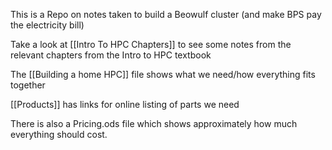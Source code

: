 This is a Repo on notes taken to build a Beowulf cluster (and make BPS pay the electricity bill)

Take a look at [[Intro To HPC Chapters]] to see some notes from the relevant chapters from the Intro to HPC textbook

The [[Building a home HPC]] file shows what we need/how everything fits together

[[Products]] has links for online listing of parts we need

There is also a Pricing.ods file which shows approximately how much everything should cost.